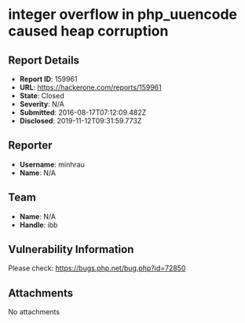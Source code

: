 # integer overflow in php_uuencode caused heap corruption

## Report Details
- **Report ID**: 159961
- **URL**: https://hackerone.com/reports/159961
- **State**: Closed
- **Severity**: N/A
- **Submitted**: 2016-08-17T07:12:09.482Z
- **Disclosed**: 2019-11-12T09:31:59.773Z

## Reporter
- **Username**: minhrau
- **Name**: N/A

## Team
- **Name**: N/A
- **Handle**: ibb

## Vulnerability Information
Please check: https://bugs.php.net/bug.php?id=72850

## Attachments
No attachments
